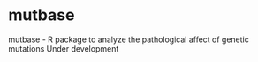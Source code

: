 # mutbase
mutbase - R package to analyze the pathological affect of genetic mutations
Under development
